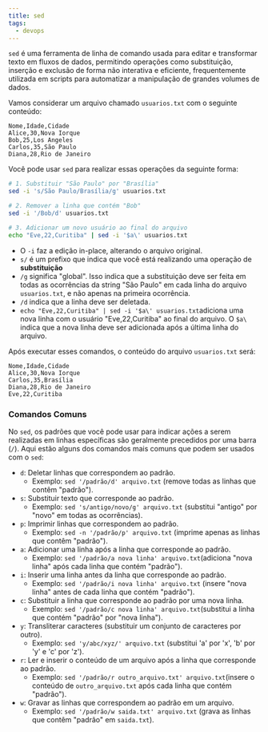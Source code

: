 ```yaml
---
title: sed
tags:
  - devops
---
```

`sed`​ é uma ferramenta de linha de comando usada para editar e transformar texto em fluxos de dados, permitindo operações como substituição, inserção e exclusão de forma não interativa e eficiente, frequentemente utilizada em scripts para automatizar a manipulação de grandes volumes de dados.

Vamos considerar um arquivo chamado `usuarios.txt`​ com o seguinte conteúdo:

```
Nome,Idade,Cidade
Alice,30,Nova Iorque
Bob,25,Los Angeles
Carlos,35,São Paulo
Diana,28,Rio de Janeiro
```

Você pode usar `sed`​ para realizar essas operações da seguinte forma:

```bash
# 1. Substituir "São Paulo" por "Brasília"
sed -i 's/São Paulo/Brasília/g' usuarios.txt

# 2. Remover a linha que contém "Bob"
sed -i '/Bob/d' usuarios.txt

# 3. Adicionar um novo usuário ao final do arquivo
echo "Eve,22,Curitiba" | sed -i '$a\' usuarios.txt
```

* O `-i`​ faz a edição in-place, alterando o arquivo original.
* ​`s/`​ é um prefixo que indica que você está realizando uma operação de **substituição**
* ​`/g`​ significa "global". Isso indica que a substituição deve ser feita em  todas as ocorrências da string "São Paulo" em cada linha do arquivo `usuarios.txt`​, e não apenas na primeira ocorrência.
* ​`/d`​ indica que a linha deve ser deletada.
* ​`echo "Eve,22,Curitiba" | sed -i '$a\' usuarios.txt`​ adiciona uma nova linha com o usuário "Eve,22,Curitiba" ao final do arquivo. O `$a\`​ indica que a nova linha deve ser adicionada após a última linha do arquivo.

Após executar esses comandos, o conteúdo do arquivo `usuarios.txt`​ será:

```
Nome,Idade,Cidade
Alice,30,Nova Iorque
Carlos,35,Brasília
Diana,28,Rio de Janeiro
Eve,22,Curitiba
```

### Comandos Comuns​

No `sed`​, os padrões que você pode usar para indicar ações a serem realizadas em linhas específicas são geralmente precedidos por uma barra (`/`​). Aqui estão alguns dos comandos mais comuns que podem ser usados com o `sed`​:

* ​`d`​: Deletar linhas que correspondem ao padrão.
	* Exemplo: `sed '/padrão/d' arquivo.txt`​ (remove todas as linhas que contêm "padrão").
* ​`s`​: Substituir texto que corresponde ao padrão.
	* Exemplo: `sed 's/antigo/novo/g' arquivo.txt`​ (substitui "antigo" por "novo" em todas as ocorrências).
* ​`p`​: Imprimir linhas que correspondem ao padrão.
	* Exemplo: `sed -n '/padrão/p' arquivo.txt`​ (imprime apenas as linhas que contêm "padrão").
* ​`a`​: Adicionar uma linha após a linha que corresponde ao padrão.
	* Exemplo: `sed '/padrão/a nova linha' arquivo.txt`​ (adiciona "nova linha" após cada linha que contém "padrão").
* ​`i`​: Inserir uma linha antes da linha que corresponde ao padrão.
	* Exemplo: `sed '/padrão/i nova linha' arquivo.txt`​ (insere "nova linha" antes de cada linha que contém "padrão").
* ​`c`​: Substituir a linha que corresponde ao padrão por uma nova linha.
	* Exemplo: `sed '/padrão/c nova linha' arquivo.txt`​ (substitui a linha que contém "padrão" por "nova linha").
* ​`y`​: Transliterar caracteres (substituir um conjunto de caracteres por outro).
	* Exemplo: `sed 'y/abc/xyz/' arquivo.txt`​ (substitui 'a' por 'x', 'b' por 'y' e 'c' por 'z').
* ​`r`​: Ler e inserir o conteúdo de um arquivo após a linha que corresponde ao padrão.
	* Exemplo: `sed '/padrão/r outro_arquivo.txt' arquivo.txt`​ (insere o conteúdo de `outro_arquivo.txt`​ após cada linha que contém "padrão").
* ​`w`​: Gravar as linhas que correspondem ao padrão em um arquivo.
	* Exemplo: `sed '/padrão/w saida.txt' arquivo.txt`​ (grava as linhas que contêm "padrão" em `saida.txt`​).